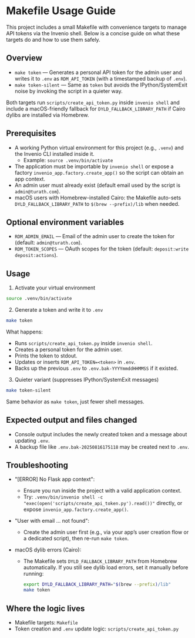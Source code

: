 # Makefile Usage Guide

This project includes a small Makefile with convenience targets to manage API tokens via the Invenio shell. Below is a concise guide on what these targets do and how to use them safely.

## Overview
- `make token` — Generates a personal API token for the admin user and writes it to `.env` as `RDM_API_TOKEN` (with a timestamped backup of `.env`).
- `make token-silent` — Same as `token` but avoids the IPython/SystemExit noise by invoking the script in a quieter way.

Both targets run `scripts/create_api_token.py` inside `invenio shell` and include a macOS-friendly fallback for `DYLD_FALLBACK_LIBRARY_PATH` if Cairo dylibs are installed via Homebrew.

## Prerequisites
- A working Python virtual environment for this project (e.g., `.venv`) and the Invenio CLI installed inside it.
  - Example: `source .venv/bin/activate`
- The application must be importable by `invenio shell` or expose a factory `invenio_app.factory.create_app()` so the script can obtain an app context.
- An admin user must already exist (default email used by the script is `admin@turath.com`).
- macOS users with Homebrew-installed Cairo: the Makefile auto-sets `DYLD_FALLBACK_LIBRARY_PATH` to `$(brew --prefix)/lib` when needed.

## Optional environment variables
- `RDM_ADMIN_EMAIL` — Email of the admin user to create the token for (default: `admin@turath.com`).
- `RDM_TOKEN_SCOPES` — OAuth scopes for the token (default: `deposit:write deposit:actions`).

## Usage
1) Activate your virtual environment
```bash
source .venv/bin/activate
```

2) Generate a token and write it to `.env`
```bash
make token
```
What happens:
- Runs `scripts/create_api_token.py` inside `invenio shell`.
- Creates a personal token for the admin user.
- Prints the token to stdout.
- Updates or inserts `RDM_API_TOKEN=<token>` in `.env`.
- Backs up the previous `.env` to `.env.bak-YYYYmmddHHMMSS` if it existed.

3) Quieter variant (suppresses IPython/SystemExit messages)
```bash
make token-silent
```
Same behavior as `make token`, just fewer shell messages.

## Expected output and files changed
- Console output includes the newly created token and a message about updating `.env`.
- A backup file like `.env.bak-20250816175118` may be created next to `.env`.

## Troubleshooting
- "[ERROR] No Flask app context":
  - Ensure you run inside the project with a valid application context.
  - Try: `.venv/bin/invenio shell -c "exec(open('scripts/create_api_token.py').read())"` directly, or expose `invenio_app.factory.create_app()`.

- "User with email ... not found":
  - Create the admin user first (e.g., via your app’s user creation flow or a dedicated script), then re-run `make token`.

- macOS dylib errors (Cairo):
  - The Makefile sets `DYLD_FALLBACK_LIBRARY_PATH` from Homebrew automatically. If you still see dylib load errors, set it manually before running:
    ```bash
    export DYLD_FALLBACK_LIBRARY_PATH="$(brew --prefix)/lib"
    make token
    ```

## Where the logic lives
- Makefile targets: `Makefile`
- Token creation and `.env` update logic: `scripts/create_api_token.py`
